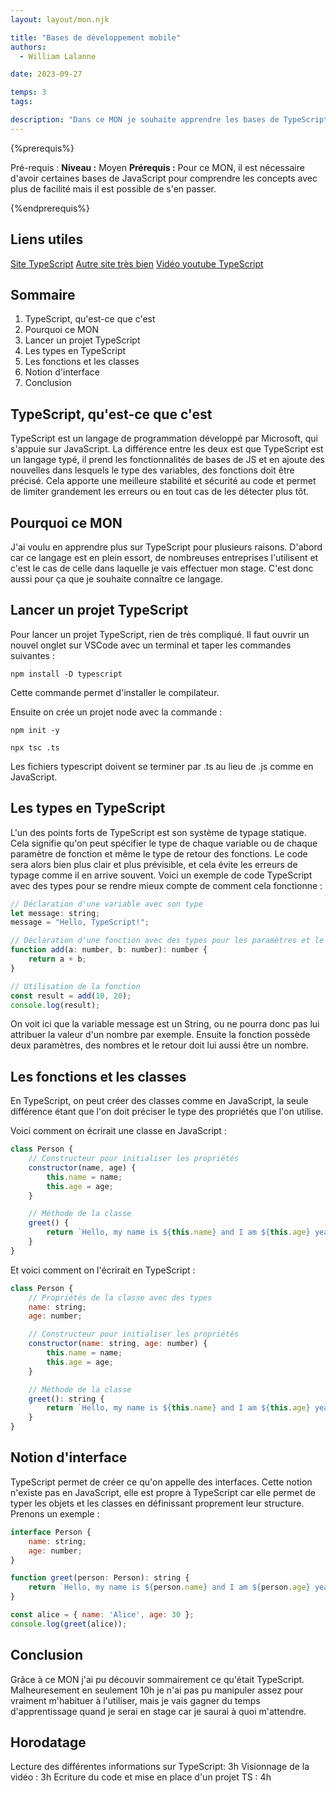 ```yaml
---
layout: layout/mon.njk

title: "Bases de développement mobile"
authors:
  - William Lalanne

date: 2023-09-27

temps: 3
tags:

description: "Dans ce MON je souhaite apprendre les bases de TypeScript"
---
```


{%prerequis%}

Pré-requis :
**Niveau :** Moyen
**Prérequis :** Pour ce MON, il est nécessaire d'avoir certaines bases de JavaScript pour comprendre les concepts avec plus de facilité mais il est possible de s'en passer.

{%endprerequis%}

## Liens utiles

[Site TypeScript](https://www.typescriptlang.org/docs/handbook/typescript-in-5-minutes.html)
[Autre site très bien](https://kinsta.com/fr/base-de-connaissances/guide-complet-typescript/)
[Vidéo youtube TypeScript](https://www.youtube.com/watch?v=30LWjhZzg50)

## Sommaire
1. TypeScript, qu'est-ce que c'est
2. Pourquoi ce MON
4. Lancer un projet TypeScript
5. Les types en TypeScript
6. Les fonctions et les classes
7. Notion d'interface
8. Conclusion


## TypeScript, qu'est-ce que c'est

TypeScript est un langage de programmation développé par Microsoft, qui s'appuie sur JavaScript. La différence entre les deux est que TypeScript est un langage typé, il prend les fonctionnalités de bases de JS et en ajoute des nouvelles dans lesquels le type des variables, des fonctions doit être précisé. Cela apporte une meilleure stabilité et sécurité au code et permet de limiter grandement les erreurs ou en tout cas de les détecter plus tôt.


## Pourquoi ce MON

J'ai voulu en apprendre plus sur TypeScript pour plusieurs raisons. D'abord car ce langage est en plein essort, de nombreuses entreprises l'utilisent et c'est le cas de celle dans laquelle je vais effectuer mon stage. C'est donc aussi pour ça que je souhaite connaître ce langage.


## Lancer un projet TypeScript

Pour lancer un projet TypeScript, rien de très compliqué. Il faut ouvrir un nouvel onglet sur VSCode avec un terminal et taper les commandes suivantes :

```shell
npm install -D typescript
```

Cette commande permet d'installer le compilateur.

Ensuite on crée un projet node avec la commande :
```shell
npm init -y
```
```shell
npx tsc .ts
```
Les fichiers typescript doivent se terminer par .ts au lieu de .js comme en JavaScript.

## Les types en TypeScript
L'un des points forts de TypeScript est son système de typage statique. Cela signifie qu'on peut spécifier le type de chaque variable ou de chaque paramètre de fonction et même le type de retour des fonctions. Le code sera alors bien plus clair et plus prévisible, et cela évite les erreurs de typage comme il en arrive souvent.
Voici un exemple de code TypeScript avec des types pour se rendre mieux compte de comment cela fonctionne :

```js
// Déclaration d'une variable avec son type
let message: string;
message = "Hello, TypeScript!";

// Déclaration d'une fonction avec des types pour les paramètres et le retour
function add(a: number, b: number): number {
    return a + b;
}

// Utilisation de la fonction
const result = add(10, 20);
console.log(result);
```

On voit ici que la variable message est un String, ou ne pourra donc pas lui attribuer la valeur d'un nombre par exemple.
Ensuite la fonction possède deux paramètres, des nombres et le retour doit lui aussi être un nombre.


## Les fonctions et les classes
En TypeScript, on peut créer des classes comme en JavaScript, la seule différence étant que l'on doit préciser le type des propriétés que l'on utilise.

Voici comment on écrirait une classe en JavaScript :
```js
class Person {
    // Constructeur pour initialiser les propriétés
    constructor(name, age) {
        this.name = name;
        this.age = age;
    }

    // Méthode de la classe
    greet() {
        return `Hello, my name is ${this.name} and I am ${this.age} years old.`;
    }
}
```

Et voici comment on l'écrirait en TypeScript :

```js
class Person {
    // Propriétés de la classe avec des types
    name: string;
    age: number;

    // Constructeur pour initialiser les propriétés
    constructor(name: string, age: number) {
        this.name = name;
        this.age = age;
    }

    // Méthode de la classe
    greet(): string {
        return `Hello, my name is ${this.name} and I am ${this.age} years old.`;
    }
}
```

## Notion d'interface

TypeScript permet de créer ce qu'on appelle des interfaces. Cette notion n'existe pas en JavaScript, elle est propre à TypeScript car elle permet de typer les objets et les classes en définissant proprement leur structure. Prenons un exemple :


```js
interface Person {
    name: string;
    age: number;
}

function greet(person: Person): string {
    return `Hello, my name is ${person.name} and I am ${person.age} years old.`;
}

const alice = { name: 'Alice', age: 30 };
console.log(greet(alice));
```


## Conclusion
Grâce à ce MON j'ai pu découvir sommairement ce qu'était TypeScript. Malheuresement en seulement 10h je n'ai pas pu manipuler assez pour vraiment m'habituer à l'utiliser, mais je vais gagner du temps d'apprentissage quand je serai en stage car je saurai à quoi m'attendre.


## Horodatage
Lecture des différentes informations sur TypeScript: 3h
Visionnage de la vidéo : 3h
Ecriture du code et mise en place d'un projet TS : 4h
